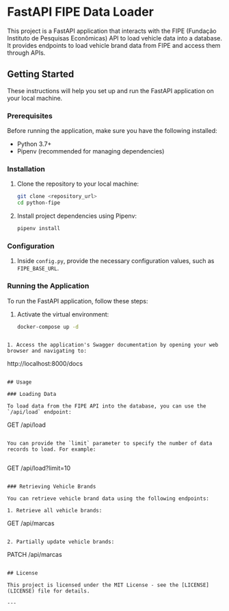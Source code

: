 
# FastAPI FIPE Data Loader

This project is a FastAPI application that interacts with the FIPE (Fundação Instituto de Pesquisas Econômicas) API to load vehicle data into a database. It provides endpoints to load vehicle brand data from FIPE and access them through APIs.

## Getting Started

These instructions will help you set up and run the FastAPI application on your local machine.

### Prerequisites

Before running the application, make sure you have the following installed:

- Python 3.7+
- Pipenv (recommended for managing dependencies)

### Installation

1. Clone the repository to your local machine:

   ```bash
   git clone <repository_url>
   cd python-fipe
   ```

2. Install project dependencies using Pipenv:

   ```bash
   pipenv install
   ```

### Configuration

1. Inside `config.py`, provide the necessary configuration values, such as `FIPE_BASE_URL`.

### Running the Application

To run the FastAPI application, follow these steps:

1. Activate the virtual environment:

   ```bash
   docker-compose up -d
 ```

1. Access the application's Swagger documentation by opening your web browser and navigating to:

   ```
   http://localhost:8000/docs
   ```

## Usage

### Loading Data

To load data from the FIPE API into the database, you can use the `/api/load` endpoint:

```
GET /api/load
```

You can provide the `limit` parameter to specify the number of data records to load. For example:
    
```
GET /api/load?limit=10
```

### Retrieving Vehicle Brands

You can retrieve vehicle brand data using the following endpoints:

1. Retrieve all vehicle brands:

   ```
   GET /api/marcas
   ```

2. Partially update vehicle brands:

   ```
   PATCH /api/marcas
   ```

## License

This project is licensed under the MIT License - see the [LICENSE](LICENSE) file for details.

---
